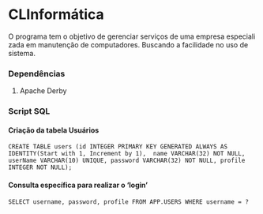 # CLInformática

O programa tem o objetivo de gerenciar serviços de uma empresa especializada em manutenção de computadores. Buscando a facilidade no uso de sistema.

### Dependências 
1. Apache Derby

### Script SQL

#### Criação da tabela Usuários
`CREATE TABLE users (id INTEGER PRIMARY KEY GENERATED ALWAYS AS IDENTITY(Start with 1, Increment by 1), 
name VARCHAR(32) NOT NULL,
userName VARCHAR(10) UNIQUE,
password VARCHAR(32) NOT NULL,
profile INTEGER NOT NULL);`

#### Consulta específica para realizar o ‘login’
`SELECT username, password, profile FROM APP.USERS WHERE username = ?`
